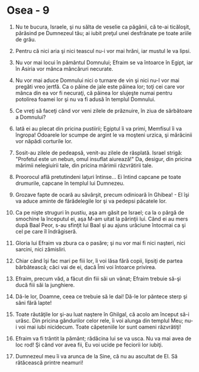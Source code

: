 # Osea - 9

1. Nu te bucura, Israele, şi nu sălta de veselie ca păgânii, că te-ai ticăloşit, părăsind pe Dumnezeul tău; ai iubit preţul unei desfrânate pe toate ariile de grâu. 

2. Pentru că nici aria şi nici teascul nu-i vor mai hrăni, iar mustul le va lipsi. 

3. Nu vor mai locui în pământul Domnului; Efraim se va întoarce în Egipt, iar în Asiria vor mânca mâncăruri necurate. 

4. Nu vor mai aduce Domnului nici o turnare de vin şi nici nu-I vor mai pregăti vreo jertfă. Ca o pâine de jale este pâinea lor; toţi cei care vor mânca din ea vor fi necuraţi, că pâinea lor slujeşte numai pentru potolirea foamei lor şi nu va fi adusă în templul Domnului. 

5. Ce vreţi să faceţi când vor veni zilele de prăznuire, în ziua de sărbătoare a Domnului? 

6. Iată ei au plecat din pricina pustiirii; Egiptul îi va primi, Memfisul îi va îngropa! Odoarele lor scumpe de argint le va moşteni urzica, şi mărăcinii vor năpădi corturile lor. 

7. Sosit-au zilele de pedeapsă, venit-au zilele de răsplată. Israel strigă: "Profetul este un nebun, omul insuflat aiurează!" Da, desigur, din pricina mărimii nelegiuirii tale, din pricina mărimii răzvrătirii tale. 

8. Proorocul află pretutindeni laţuri întinse... Ei întind capcane pe toate drumurile, capcane în templul lui Dumnezeu. 

9. Grozave fapte de ocară au săvârşit, precum odinioară în Ghibea! - El îşi va aduce aminte de fărădelegile lor şi va pedepsi păcatele lor. 

10. Ca pe nişte struguri în pustiu, aşa am găsit pe Israel; ca la o pârgă de smochine la începutul ei, aşa M-am uitat la părinţii lui. Când ei au mers după Baal Peor, s-au sfinţit lui Baal şi au ajuns urâciune întocmai ca şi cel pe care îl îndrăgiseră. 

11. Gloria lui Efraim va zbura ca o pasăre; şi nu vor mai fi nici naşteri, nici sarcini, nici zămisliri. 

12. Chiar când îşi fac mari pe fiii lor, îi voi lăsa fără copii, lipsiţi de partea bărbătească; căci vai de ei, dacă Îmi voi întoarce privirea. 

13. Efraim, precum văd, a făcut din fiii săi un vânat; Efraim trebuie să-şi ducă fiii săi la junghiere. 

14. Dă-le lor, Doamne, ceea ce trebuie să le dai! Dă-le lor pântece sterp şi sâni fără lapte! 

15. Toate răutăţile lor şi-au luat naştere în Ghilgal, că acolo am început să-i urăsc. Din pricina gândurilor celor rele, îi voi alunga din templul Meu; nu-i voi mai iubi nicidecum. Toate căpeteniile lor sunt oameni răzvrătiţi! 

16. Efraim va fi trântit la pământ; rădăcina lui se va usca. Nu va mai avea de loc rod! Şi când vor avea fii, Eu voi ucide pe feciorii lor iubiţi. 

17. Dumnezeul meu îi va arunca de la Sine, că nu au ascultat de El. Să rătăcească printre neamuri! 

